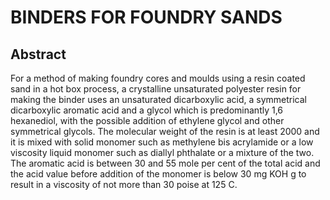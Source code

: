 # BINDERS FOR FOUNDRY SANDS

## Abstract
For a method of making foundry cores and moulds using a resin coated sand in a hot box process, a crystalline unsaturated polyester resin for making the binder uses an unsaturated dicarboxylic acid, a symmetrical dicarboxylic aromatic acid and a glycol which is predominantly 1,6 hexanediol, with the possible addition of ethylene glycol and other symmetrical glycols. The molecular weight of the resin is at least 2000 and it is mixed with solid monomer such as methylene bis acrylamide or a low viscosity liquid monomer such as diallyl phthalate or a mixture of the two. The aromatic acid is between 30 and 55 mole per cent of the total acid and the acid value before addition of the monomer is below 30 mg KOH g to result in a viscosity of not more than 30 poise at 125 C.